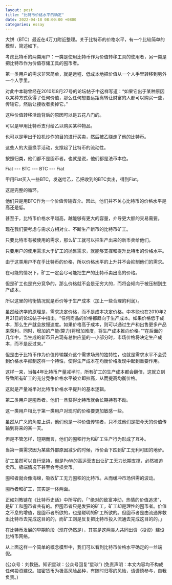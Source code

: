 ```yaml
---
layout: post
title: "比特币价格水平的确定"
date: 2022-04-18 08:00:00 +0800
categories: essay
---
```


大饼（BTC）最近在4万刀附近整理。关于比特币的价格水平，有一个比较简单的模型，简述如下。

考虑比特币的两类用户：一类是使用比特币作为价值转移工具的使用者，另一类是把比特币作为价值存储工具的囤币者。

第一类用户的需求非常简单，就是远程、低成本地把价值从一个人手里转移到另外一个人手里。

对此中本聪曾经在2010年8月27号的论坛帖子中这样写道：“如果它出于某种原因以某种方式获得了任何价值，那么任何想要远距离转让财富的人都可以购买一些，传输它，然后让接收者卖掉它。”

这种价值转移活动背后的原因可以是五花八门的。

可以是甲用比特币支付给乙以购买某种物品。

也可以是甲出于投机炒作的目的进行买卖，然后被乙赚走了他的比特币。

这些人的大量换手活动，支撑起了比特币的流动性。

按照归类，他们都不是囤币者。也就是说，他们都是法币本位。

Fiat --- BTC --- BTC --- Fiat

甲用Fiat买入一些BTC，发送给乙，乙把收到的BTC卖出，得到Fiat。

这是完整的循环。

他们只是用BTC作为一个价值传输媒介。因此，他们并不关心比特币的价格水平是高还是低。

甚至于，比特币价格水平越高，越能够有更大的容量，介导更大额的交易需要。

现在我们要考虑与需求方相对立、不断生产新币的比特币矿工。

只要比特币有被使用的需求，那么矿工就可以把生产出来的新币卖给他们。

只要用户的使用需求大于矿工的抛售需求，就能够支撑和提升比特币的价格水平。

由于这类用户不在乎比特币的价格，所以价格水平的上升并不会抑制他们的需求。

在可能的情况下，矿工一定会尽可能把生产的比特币卖出高的价格。

但是矿工也是充分竞争的，那么价格就不会是无穷大的，而将会倾向于被压制到生产成本。

所以这里的均衡情况就是币价等于生产成本（加上一些合理的利润）。

虽然经济学的原理是，需求决定价格，而不是成本决定价格。中本聪也在2010年2月21日的论坛帖子中指出，“任何商品的价格都趋向于生产成本。如果价格低于成本，那么生产就会放慢速度。如果价格高于成本，则可以通过生产和出售更多产品来获利。同时，增加的产能(算力)将增加难度，将生产成本推向价格。”“在后面的几年中，当生成的新币只占现有总供应量的一小部分时，市场价格将决定生产成本，而不是反过来。”

但是由于比特币作为价值传输媒介这个需求场景的独特性，也就是需求水平不会受到价格水平抑制这样一个特性，使得生产成本在均衡价格发现中起到重要作用。

这样一来，当每4年比特币产量减半时，所有矿工的生产成本都会翻倍，这就立刻导致所有矿工的充分竞争价格水平被立即拉高，从而提高均衡价格。

这就是产量减半对比特币价格水平提升的基本逻辑。

第二类用户是囤币者。他们一旦获得比特币就会长期持有不动。

这一类用户相比于第一类用户对现时的价格要更加敏感一些。

虽然从广义的角度上讲，他们也是一种价值传输者，只不过他们是把今天的价值传输到将来的某一天。

但是不管怎样，短期而言，他们的囤积行为和矿工生产行为形成了互补。

当第一类需求因为某些外部原因减少的时候，币价会下跌到矿工无利可图的地步。

矿工虽然可以自行坚持，但是PoW的高运营支出让矿工无力长期支撑，必然被迫卖币。极端情况下甚至会亏损卖币。

囤积者就会像海绵，吸收矿工无力囤积的比特币。从而缓冲市场供需的波动。

囤币者和矿工，其实是一体两面。

正如刘教链在《比特币史话》中所写的，「“绝对的致富冲动，热情的价值追求”，是矿工和囤币者共有的。但囤币者只是发狂的矿工，矿工却是理性的囤币者。价值之不息的增值，是囤币者所欲的，也是聪明的矿工所欲的。但囤币者是由流通界救出比特币去完成这目的的，而矿工则是反复把比特币投入流通去完成这目的的。」

在比特币发展的早期阶段（现在仍然是），其实是这两类人共同出资（投资）建设比特币网络。

从上面这样一个简单的概念模型中，我们可以看到比特币价格水平确定的一丝端倪。

(公众号：刘教链。知识星球：公众号回复“星球”)
(免责声明：本文内容均不构成任何投资建议。加密货币为极高风险品种，有随时归零的风险，请谨慎参与，自我负责。)